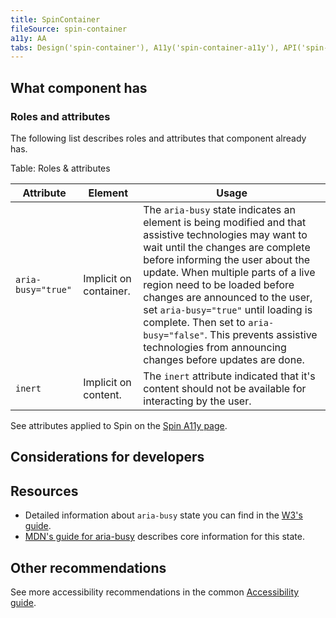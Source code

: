 ```yaml
---
title: SpinContainer
fileSource: spin-container
a11y: AA
tabs: Design('spin-container'), A11y('spin-container-a11y'), API('spin-container-api'), Example('spin-container-code'), Changelog('spin-container-changelog')
---
```


## What component has

### Roles and attributes

The following list describes roles and attributes that component already has.

Table: Roles & attributes

| Attribute          | Element                 | Usage                                                                                                                                                                                                                                                                                                                                                                                                                                                              |
| ------------------ | ----------------------- | ------------------------------------------------------------------------------------------------------------------------------------------------------------------------------------------------------------------------------------------------------------------------------------------------------------------------------------------------------------------------------------------------------------------------------------------------------------------ |
| `aria-busy="true"` | Implicit on container.  | The `aria-busy` state indicates an element is being modified and that assistive technologies may want to wait until the changes are complete before informing the user about the update. When multiple parts of a live region need to be loaded before changes are announced to the user, set `aria-busy="true"` until loading is complete. Then set to `aria-busy="false"`. This prevents assistive technologies from announcing changes before updates are done. |
| `inert`            | Implicit on content.    | The `inert` attribute indicated that it's content should not be available for interacting by the user.                                                                                                                                                                                                                                                                                                                                                             |

See attributes applied to Spin on the [Spin A11y page](/components/spin/spin-a11y).

## Considerations for developers

## Resources

- Detailed information about `aria-busy` state you can find in the [W3's guide](https://www.w3.org/TR/wai-aria-1.1/#aria-busy).
- [MDN's guide for aria-busy](https://developer.mozilla.org/en-US/docs/Web/Accessibility/ARIA/Attributes/aria-busy) describes core information for this state.

## Other recommendations

See more accessibility recommendations in the common [Accessibility guide](/core-principles/a11y/a11y).
